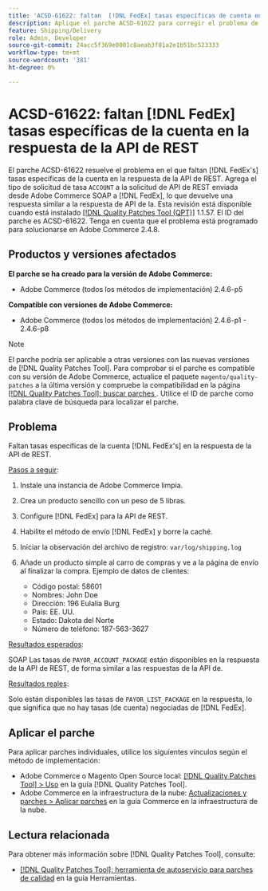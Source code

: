 ```yaml
---
title: 'ACSD-61622: faltan  [!DNL FedEx] tasas específicas de cuenta en la respuesta de API de REST'
description: Aplique el parche ACSD-61622 para corregir el problema de Adobe Commerce donde faltan  [!DNL FedEx] tasas específicas de la cuenta en la respuesta de la API de REST.
feature: Shipping/Delivery
role: Admin, Developer
source-git-commit: 24acc5f369e0001c8aeab3f81a2e1b51bc523333
workflow-type: tm+mt
source-wordcount: '381'
ht-degree: 0%

---
```


# ACSD-61622: faltan [!DNL FedEx] tasas específicas de la cuenta en la respuesta de la API de REST

El parche ACSD-61622 resuelve el problema en el que faltan [!DNL FedEx's] tasas específicas de la cuenta en la respuesta de la API de REST. Agrega el tipo de solicitud de tasa `ACCOUNT` a la solicitud de API de REST enviada desde Adobe Commerce SOAP a [!DNL FedEx], lo que devuelve una respuesta similar a la respuesta de API de la. Esta revisión está disponible cuando está instalado [[!DNL Quality Patches Tool (QPT)]](/help/tools/quality-patches-tool/quality-patches-tool-to-self-serve-quality-patches.md) 1.1.57. El ID del parche es ACSD-61622. Tenga en cuenta que el problema está programado para solucionarse en Adobe Commerce 2.4.8.

## Productos y versiones afectados

**El parche se ha creado para la versión de Adobe Commerce:**

* Adobe Commerce (todos los métodos de implementación) 2.4.6-p5

**Compatible con versiones de Adobe Commerce:**

* Adobe Commerce (todos los métodos de implementación) 2.4.6-p1 - 2.4.6-p8

>[!NOTE]
>
>El parche podría ser aplicable a otras versiones con las nuevas versiones de [!DNL Quality Patches Tool]. Para comprobar si el parche es compatible con su versión de Adobe Commerce, actualice el paquete `magento/quality-patches` a la última versión y compruebe la compatibilidad en la página [[!DNL Quality Patches Tool]: buscar parches ](https://experienceleague.adobe.com/tools/commerce-quality-patches/index.html?lang=es). Utilice el ID de parche como palabra clave de búsqueda para localizar el parche.

## Problema

Faltan tasas específicas de la cuenta [!DNL FedEx's] en la respuesta de la API de REST.

<u>Pasos a seguir</u>:

1. Instale una instancia de Adobe Commerce limpia.
1. Crea un producto sencillo con un peso de 5 libras.
1. Configure [!DNL FedEx] para la API de REST.
1. Habilite el método de envío [!DNL FedEx] y borre la caché.
1. Iniciar la observación del archivo de registro: `var/log/shipping.log`
1. Añade un producto simple al carro de compras y ve a la página de envío al finalizar la compra. Ejemplo de datos de clientes:

   * Código postal: 58601
   * Nombres: John Doe
   * Dirección: 196 Eulalia Burg
   * País: EE. UU.
   * Estado: Dakota del Norte
   * Número de teléfono: 187-563-3627

<u>Resultados esperados</u>:

SOAP Las tasas de `PAYOR_ACCOUNT_PACKAGE` están disponibles en la respuesta de la API de REST, de forma similar a las respuestas de la API de.

<u>Resultados reales</u>:

Solo están disponibles las tasas de `PAYOR_LIST_PACKAGE` en la respuesta, lo que significa que no hay tasas (de cuenta) negociadas de [!DNL FedEx].

## Aplicar el parche

Para aplicar parches individuales, utilice los siguientes vínculos según el método de implementación:

* Adobe Commerce o Magento Open Source local: [[!DNL Quality Patches Tool] > Uso](/help/tools/quality-patches-tool/usage.md) en la guía [!DNL Quality Patches Tool].
* Adobe Commerce en la infraestructura de la nube: [Actualizaciones y parches > Aplicar parches](https://experienceleague.adobe.com/docs/commerce-cloud-service/user-guide/develop/upgrade/apply-patches.html?lang=es) en la guía Commerce en la infraestructura de la nube.

## Lectura relacionada

Para obtener más información sobre [!DNL Quality Patches Tool], consulte:

* [[!DNL Quality Patches Tool]: herramienta de autoservicio para parches de calidad](/help/tools/quality-patches-tool/quality-patches-tool-to-self-serve-quality-patches.md) en la guía Herramientas.
